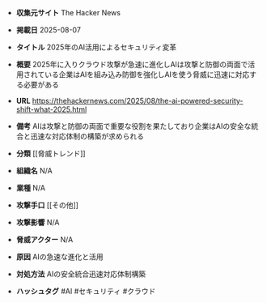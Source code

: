- **収集元サイト**
The Hacker News

- **掲載日**
2025-08-07

- **タイトル**
2025年のAI活用によるセキュリティ変革

- **概要**
2025年に入りクラウド攻撃が急速に進化しAIは攻撃と防御の両面で活用されている企業はAIを組み込み防御を強化しAIを使う脅威に迅速に対応する必要がある

- **URL**
https://thehackernews.com/2025/08/the-ai-powered-security-shift-what-2025.html

- **備考**
AIは攻撃と防御の両面で重要な役割を果たしており企業はAIの安全な統合と迅速な対応体制の構築が求められる

- **分類**
[[脅威トレンド]]

- **組織名**
N/A

- **業種**
N/A

- **攻撃手口**
[[その他]]

- **攻撃影響**
N/A

- **脅威アクター**
N/A

- **原因**
AIの急速な進化と活用

- **対処方法**
AIの安全統合迅速対応体制構築

- **ハッシュタグ**
#AI #セキュリティ #クラウド

